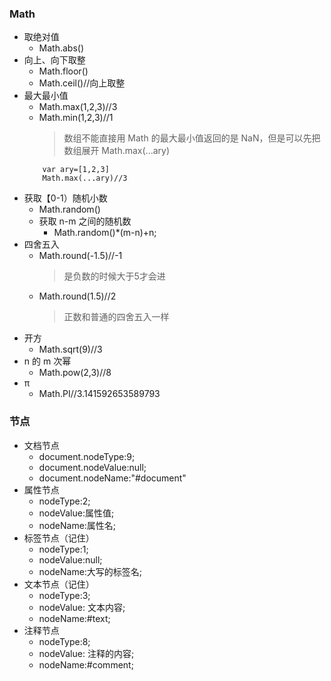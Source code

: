 ### Math
-   取绝对值
    -   Math.abs()
-   向上、向下取整
    -   Math.floor()
    -   Math.ceil()//向上取整
-   最大最小值
    -   Math.max(1,2,3)//3
    -   Math.min(1,2,3)//1
        > 数组不能直接用 Math 的最大最小值返回的是 NaN，但是可以先把数组展开 Math.max(...ary)
    ```
        var ary=[1,2,3]
        Math.max(...ary)//3

    ```
-   获取【0-1）随机小数
    -   Math.random()
    -   获取 n-m 之间的随机数
        -   Math.random()*(m-n)+n;
-   四舍五入
    -   Math.round(-1.5)//-1
        > 是负数的时候大于5才会进
    -   Math.round(1.5)//2
        > 正数和普通的四舍五入一样
-   开方
    -   Math.sqrt(9)//3
-   n 的 m 次幂
    -   Math.pow(2,3)//8
-   π
    -   Math.PI//3.141592653589793
### 节点
-   文档节点
    -   document.nodeType:9;
    -   document.nodeValue:null;
    -   document.nodeName:"#document"
-   属性节点
    -   nodeType:2;
    -   nodeValue:属性值;
    -   nodeName:属性名;
-   标签节点（记住）
    -   nodeType:1;
    -   nodeValue:null;
    -   nodeName:大写的标签名;
-   文本节点（记住）
    -   nodeType:3;
    -   nodeValue: 文本内容;
    -   nodeName:#text;
-   注释节点
    -   nodeType:8;
    -   nodeValue: 注释的内容;
    -   nodeName:#comment;
